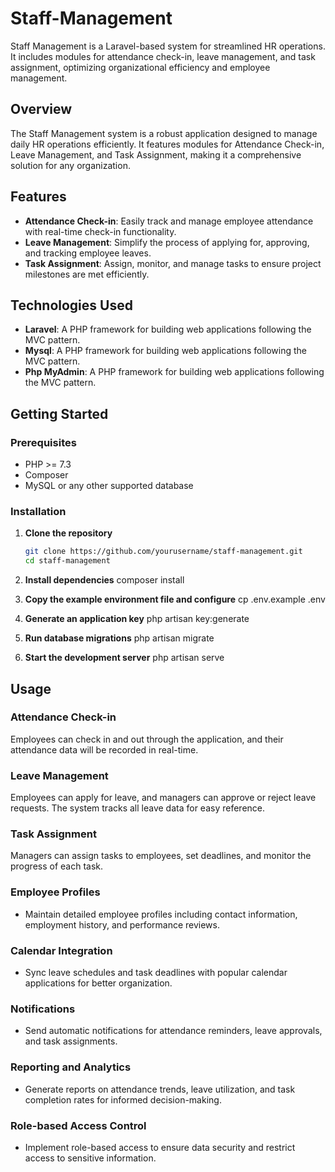 # Staff-Management
Staff Management is a Laravel-based system for streamlined HR operations. It includes modules for attendance check-in, leave management, and task assignment, optimizing organizational efficiency and employee management.

## Overview

The Staff Management system is a robust application designed to manage daily HR operations efficiently. It features modules for Attendance Check-in, Leave Management, and Task Assignment, making it a comprehensive solution for any organization.

## Features

- **Attendance Check-in**: Easily track and manage employee attendance with real-time check-in functionality.
- **Leave Management**: Simplify the process of applying for, approving, and tracking employee leaves.
- **Task Assignment**: Assign, monitor, and manage tasks to ensure project milestones are met efficiently.

## Technologies Used

- **Laravel**: A PHP framework for building web applications following the MVC pattern.
- **Mysql**: A PHP framework for building web applications following the MVC pattern.
- **Php MyAdmin**: A PHP framework for building web applications following the MVC pattern.
## Getting Started

### Prerequisites

- PHP >= 7.3
- Composer
- MySQL or any other supported database

### Installation

1. **Clone the repository**

   ```bash
   git clone https://github.com/yourusername/staff-management.git
   cd staff-management
2. **Install dependencies**
   composer install

4.  **Copy the example environment file and configure**
   cp .env.example .env

6.  **Generate an application key**
   php artisan key:generate

8.  **Run database migrations**
   php artisan migrate

10.  **Start the development server**
   php artisan serve
## Usage

### Attendance Check-in

Employees can check in and out through the application, and their attendance data will be recorded in real-time.

### Leave Management

Employees can apply for leave, and managers can approve or reject leave requests. The system tracks all leave data for easy reference.

### Task Assignment

Managers can assign tasks to employees, set deadlines, and monitor the progress of each task.
### Employee Profiles
- Maintain detailed employee profiles including contact information, employment history, and performance reviews.

### Calendar Integration
- Sync leave schedules and task deadlines with popular calendar applications for better organization.

### Notifications
- Send automatic notifications for attendance reminders, leave approvals, and task assignments.

### Reporting and Analytics
- Generate reports on attendance trends, leave utilization, and task completion rates for informed decision-making.

### Role-based Access Control
- Implement role-based access to ensure data security and restrict access to sensitive information.
